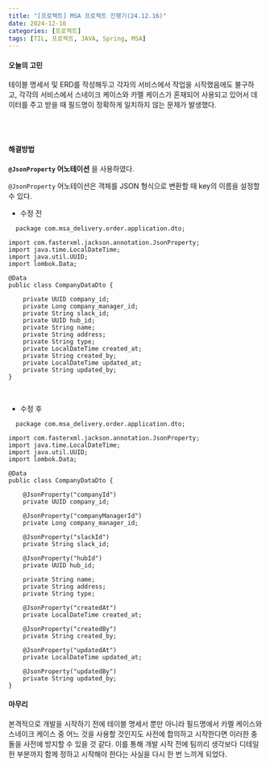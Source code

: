 ```yaml
---
title: "[프로젝트] MSA 프로젝트 진행기(24.12.16)"
date: 2024-12-16
categories: [프로젝트]
tags: [TIL, 프로젝트, JAVA, Spring, MSA]
---
```



#### 오늘의 고민

테이블 명세서 및 ERD를 작성해두고 각자의 서비스에서 작업을 시작했음에도 불구하고, 각각의 서비스에서 스네이크 케이스와 카멜 케이스가 혼재되어 사용되고 있어서 데이터를 주고 받을 때 필드명이 정확하게 일치하지 않는 문제가 발생했다.

<br /><br />

#### 해결방법

**`@JsonProperty` 어노테이션** 을 사용하였다.


`@JsonProperty` 어노테이션은 객체를 JSON 형식으로 변환할 때 key의 이름을 설정할 수 있다.

- 수정 전

```
  package com.msa_delivery.order.application.dto;

import com.fasterxml.jackson.annotation.JsonProperty;
import java.time.LocalDateTime;
import java.util.UUID;
import lombok.Data;

@Data
public class CompanyDataDto {

    private UUID company_id;
    private Long company_manager_id;
    private String slack_id;
    private UUID hub_id;
    private String name;
    private String address;
    private String type;
    private LocalDateTime created_at;
    private String created_by;
    private LocalDateTime updated_at;
    private String updated_by;
}
```

<br />

- 수정 후

```
  package com.msa_delivery.order.application.dto;

import com.fasterxml.jackson.annotation.JsonProperty;
import java.time.LocalDateTime;
import java.util.UUID;
import lombok.Data;

@Data
public class CompanyDataDto {

    @JsonProperty("companyId")
    private UUID company_id;

    @JsonProperty("companyManagerId")
    private Long company_manager_id;

    @JsonProperty("slackId")
    private String slack_id;

    @JsonProperty("hubId")
    private UUID hub_id;

    private String name;
    private String address;
    private String type;

    @JsonProperty("createdAt")
    private LocalDateTime created_at;

    @JsonProperty("createdBy")
    private String created_by;

    @JsonProperty("updatedAt")
    private LocalDateTime updated_at;

    @JsonProperty("updatedBy")
    private String updated_by;
}
```


#### 마무리

본격적으로 개발을 시작하기 전에 테이블 명세서 뿐만 아니라 필드명에서 카멜 케이스와 스네이크 케이스 중 어느 것을 사용할 것인지도 사전에 합의하고 시작한다면 이러한 충돌을 사전에 방지할 수 있을 것 같다.
이를 통해 개발 시작 전에 팀끼리 생각보다 디테일한 부분까지 함께 정하고 시작해야 한다는 사실을 다시 한 번 느끼게 되었다.

<br /><br />